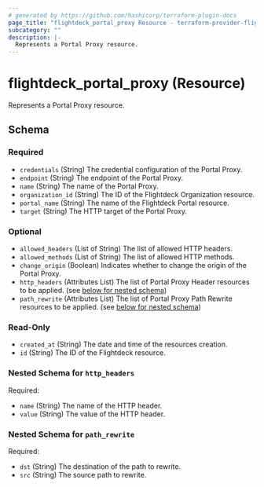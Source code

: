 ```yaml
---
# generated by https://github.com/hashicorp/terraform-plugin-docs
page_title: "flightdeck_portal_proxy Resource - terraform-provider-flightdeck"
subcategory: ""
description: |-
  Represents a Portal Proxy resource.
---
```


# flightdeck_portal_proxy (Resource)

Represents a Portal Proxy resource.



<!-- schema generated by tfplugindocs -->
## Schema

### Required

- `credentials` (String) The credential configuration of the Portal Proxy.
- `endpoint` (String) The endpoint of the Portal Proxy.
- `name` (String) The name of the Portal Proxy.
- `organization_id` (String) The ID of the Flightdeck Organization resource.
- `portal_name` (String) The name of the Flightdeck Portal resource.
- `target` (String) The HTTP target of the Portal Proxy.

### Optional

- `allowed_headers` (List of String) The list of allowed HTTP headers.
- `allowed_methods` (List of String) The list of allowed HTTP methods.
- `change_origin` (Boolean) Indicates whether to change the origin of the Portal Proxy.
- `http_headers` (Attributes List) The list of Portal Proxy Header resources to be applied. (see [below for nested schema](#nestedatt--http_headers))
- `path_rewrite` (Attributes List) The list of Portal Proxy Path Rewrite resources to be applied. (see [below for nested schema](#nestedatt--path_rewrite))

### Read-Only

- `created_at` (String) The date and time of the resources creation.
- `id` (String) The ID of the Flightdeck resource.

<a id="nestedatt--http_headers"></a>
### Nested Schema for `http_headers`

Required:

- `name` (String) The name of the HTTP header.
- `value` (String) The value of the HTTP header.


<a id="nestedatt--path_rewrite"></a>
### Nested Schema for `path_rewrite`

Required:

- `dst` (String) The destination of the path to rewrite.
- `src` (String) The source path to rewrite.
